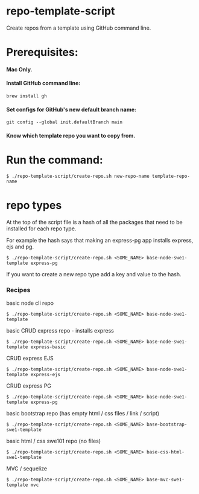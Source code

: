 # repo-template-script

Create repos from a template using GitHub command line.

# Prerequisites:

#### Mac Only.

#### Install GitHub command line:

```
brew install gh
```

#### Set configs for GitHub's new default branch name:

```
git config --global init.defaultBranch main
```

#### Know which template repo you want to copy from.

# Run the command:

```
$ ./repo-template-script/create-repo.sh new-repo-name template-repo-name
```

# repo types

At the top of the script file is a hash of all the packages that need to be installed for each repo type.

For example the hash says that making an express-pg app installs express, ejs and pg.

```
$ ./repo-template-script/create-repo.sh <SOME_NAME> base-node-swe1-template express-pg
```

If you want to create a new repo type add a key and value to the hash.

### Recipes

basic node cli repo
```
$ ./repo-template-script/create-repo.sh <SOME_NAME> base-node-swe1-template
```

basic CRUD express repo - installs express
```
$ ./repo-template-script/create-repo.sh <SOME_NAME> base-node-swe1-template express-basic
```

CRUD express EJS
```
$ ./repo-template-script/create-repo.sh <SOME_NAME> base-node-swe1-template express-ejs
```

CRUD express PG
```
$ ./repo-template-script/create-repo.sh <SOME_NAME> base-node-swe1-template express-pg
```

basic bootstrap repo (has empty html / css files / link / script)
```
$ ./repo-template-script/create-repo.sh <SOME_NAME> base-bootstrap-swe1-template
```

basic html / css swe101 repo (no files)
```
$ ./repo-template-script/create-repo.sh <SOME_NAME> base-css-html-swe1-template
```

MVC / sequelize
```
$ ./repo-template-script/create-repo.sh <SOME_NAME> base-mvc-swe1-template mvc
```
